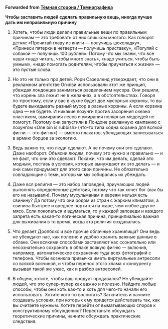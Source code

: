 **Forwarded from [Тёмная сторона / Темнографика](https://t.me/temno/2582)**

**Чтобы заставить людей сделать правильную вещь, иногда лучше дать им неправильную причину**

1. Хотеть, чтобы люди делали правильные вещи по правильным причинам — это требовать от них слишком многого. Как говорят детям: «Прочитай главу из книги — получишь шоколадку», «Принеси пятерки в четверти — получишь приставку», «Погуляй с собакой — получишь 100 рублей». Потому что мы знаем, что все наши «надо читать, чтобы много знать», «надо учиться, чтобы быть умным», «надо помогать родителям, чтобы приучаться к жизни» — это пустые слова.

2. Но это не только про детей. Рори Сазерленд утверждает, что они в рекламном агентстве Огилви использовали этот же принцип, убеждая лондонцев заниматься разделением мусора. Они решили, что корень зла лежит не в желаниях, а в обстоятельствах. Говоря по-простому, если у вас в кухне будет две мусорных корзины, то вы будете выкидывать разный мусор в разные корзины. А если корзина одна — не будете. И никакие лозунги против засорения океана пластиком, вымирания лесов и умирания полярных медведей не помогут. Поэтому они запустили в Лондоне рекламную кампанию с лозунгом «One bin is rubbish» (что-то типа «одна корзина для всякой фигни — это фигня») — вместо плакатов, убеждающих записываться в армию борцов за экологию.

3. Ведь важно то, что люди сделают. А не почему они это сделают. Даже наоборот. Объясни людям, почему это нужно и правильно — и не факт, что они это сделают. Покажи, что им делать, сделай это модным, поставь в условия, которые вынуждают их это делать — и они сами придумают для этого свои причины. Не обязательно совпадающие с теми, которыми мы собирались их убеждать.

4. Даже вся религия — это набор заповедей, приучающих людей выполнять определенные действия, потому что так хочет бог (как бы его не называли). Почему мусульманам и евреям нельзя есть свинину? Да потому что они родом из стран с жарким климатом, а свинина быстрее и вреднее портится на жаре, чем любое другое мясо. Если покопаться и вдуматься, то у каждой заповеди и каждого запрета есть какая-то логическая причина, принципиально важная для выживания в то время, когда эта религия создавалась.

5. Что делает Дропбокс и все прочие облачные хранилища? Они ведь не убеждают нас, как полезно и удобно хранить важные данные в облаке. Они всякими способами заставляют нас сознательно или несознательно сохранять в облаке всякую фигню — включив, например, автоматическое сохранение туда всех фотографий с телефона.  Чтобы возникла привычка иметь виртуальные антресоли со всякой всячиной, и чтобы перенос этого хлама к конкуренту вызывал такой же ужас, как и разбор антресолей.

6. В общем, хотите, чтобы ваш продукт продавался? Не убеждайте людей, что это супер-пупер как важно и полезно. Найдите любые способы, чтобы они хоть как-то и хоть для чего-то начали его использовать. Хотите кого-то воспитать? Заткнитесь и начните создавать условия, при которых ему придется действовать так, как вы считаете нужным. Хотите перейти от выматывающих споров к конструктивному обсуждению? Перестаньте обсуждать теоретические причины, начните обсуждать практические следствия.